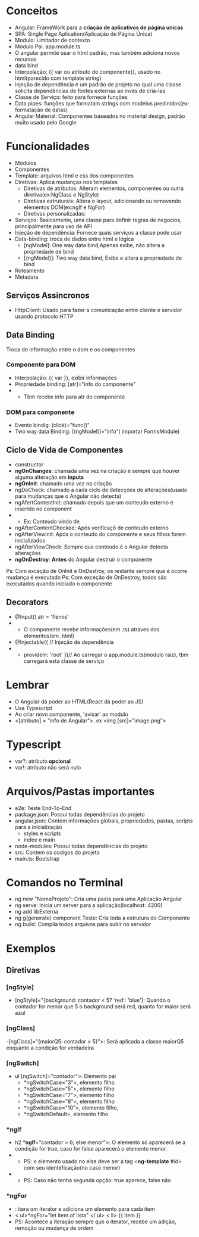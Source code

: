 # Conceitos
- Angular: FrameWork para a **criação de aplicativos de página unicas**
- SPA: Single Page Aplication(Aplicação de Página Única)
- Modulo: Limitador de contexto
- Modulo Pai: app.module.ts
- O angular permite usar o html padrão, mas também adiciona novos recursos
- data bind
- Interpolação: {{ var ou atributo do componente}}, usado no html(parecido com template string)
-  injeção de dependência é um padrão de projeto no qual uma classe solicita dependências de fontes externas ao invés de criá-las
- Classe de Serviço: feito para fornece funções
- Data pipes: funções que formatam strings com modelos predinidos(ex: formatação de datas)
- Angular Material: Componentes baseados no material design, padrão muito usado pelo Google

# Funcionalidades
- Módulos
- Componentes
- Template: arquivos html e css dos componentes
- Diretivas: Aplica mudanças nos templates
    - Diretivas de atributos: Alteram elementos, componentes ou outra diretiva(ex:NgClass e NgStyle)
    - Diretivas estruturais:  Altera o layout, adicionando ou removendo elementos DOM(ex:ngIf e NgFor)
    - Diretivas personalizadas: 
- Serviços: Basicamente, uma classe para definir regras de negocios, principalmente para uso de API
- Injeção de dependência: Fornece quais serviços a classe pode usar
- Data-binding: troca de dados entre html e lógica
    - [ngModel]: One way data bind,Apenas exibe, não altera a propriedade de bind
    - [(ngModel)]: Two way data bind, Exibe e altera a propriedade de bind
- Roteamento
- Metadata

## Serviços Assincronos

- HttpClient: Usado para fazer a comunicação entre cliente e servidor usando protocolo HTTP


## Data Binding
Troca de informação entre o dom e os componentes

### Componente para DOM
- Interpolação: {{ var }}, exibir informações
- Propriedade binding: [atr]="info do componente"
- - Tbm recebe info para atr do componente
### DOM para componente
- Evento bindig: (click)="func()"
- Two way data Binding: [(ngModel)]="info"( importar FormsModule)


## Ciclo de Vida de Componentes
- constructor
- **ngOnChanges**: chamada uma vez na criação e sempre que houver alguma alteração em **inputs**
- **ngOnInit**: chamado uma vez na criação
- ngDoCheck: chamado a cada ciclo de detecções de alterações(usado para mudanças que o Angular não detecta)
- ngAfertContentInit: chamado depois que um conteudo externo é inserido no component
- - Ex: Conteudo vindo de <ng-content>
- ngAfterContentChecked: Após verificaçõ de conteudo externo
- ngAfterViewInit: Após o conteudo do componente e seus filhos forem inicializados
- ngAfterViewCheck: Sempre que conteudo é o Angular detecta alterações
- **ngOnDestroy**: **Antes** do Angular destruir o componente

Ps: Com exceção de OnInit e OnDestroy, os restante sempre que é ocorre mudança é executado
Ps: Com exceção de OnDestroy, todos são executados quando iniciado o componente

## Decorators

- @Input() atr = 'flemis'
- - O componente recebe informações(em .ts) atraves dos elementos(em .html)
- @Injectable({ // Injeção de dependência
- - provideIn: 'root' })// Ao carregar o app.module.ts(modulo raiz), tbm carregará esta classe de serviço
# Lembrar

- O Angular dá poder ao HTML(React dá poder ao JS)
- Usa Typescript
- Ao criar novo componente, 'avisar' ao modulo
- <[atributo] = "info de Angular">. ex <img [src]="image.png">

# Typescript

- var?: atributo **opcional**
- var!: atributo não será nulo


# Arquivos/Pastas importantes 
- e2e: Teste End-To-End
- package.json: Possui todas dependências do projeto
- angular.json: Contem informações globais, propriedades, pastas, scripts para a inicialização
    - styles e scripts
    - index e main
- node-modules: Possui todas dependências do projeto
- src: Contem os codigos do projeto
- main.ts: Bootstrap
# Comandos no Terminal

- ng new "NomeProjeto": Cria uma pasta para uma Aplicação Angular
- ng serve: Inicia um server para a aplicação(localhost: 4200)
- ng add libExterna
- ng g(generate) component Teste: Cria toda a estrutura do Componente
- ng build: Compila todos arquivos para subir no servidor

# Exemplos

## Diretivas


### [ngStyle]
- [ngStyle]="{background: contador < 5? 'red': 'blue'}: Quando o contador for menor que 5 o background será red, quanto for maior será azul

### [ngClass]
-[ngClass]="{maiorQ5: contador > 5}">: Será aplicada a classe maiorQ5 enquanto a condição for verdadeira

### [ngSwitch]
- ul [ngSwitch]="contador">: Elemento pai
    - *ngSwitchCase="3">, elemento filho
    - *ngSwitchCase="5">, elemento filho
    - *ngSwitchCase="7">, elemento filho
    - *ngSwitchCase="8">, elemento filho
    - *ngSwitchCase="10">, elemento filho,
    - *ngSwitchDefault>, elemento filho

### *ngIf
-  h2 ***ngIf**="contador > 6; else menor">: O elemento só aparecerá se a condição for true, caso for false aparecerá o elemento menor.
- - PS: o elemento usado no else deve ser a tag <**ng-template** #id> com seu identeficação(no caso menor)
- - PS: Caso não tenha segunda opção: true aparece, false não

### *ngFor
- : itera um iterator e adiciona um elemento para cada item
- < ul>*ngFor="let item of lista" </ ul> 
    < li> {{ item }}
- PS: Acontece a iteração sempre que o iterator, recebe um adição, remoção ou mudança de ordem

